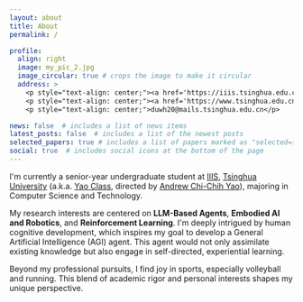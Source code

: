 ```yaml
---
layout: about
title: About
permalink: /

profile:
  align: right
  image: my_pic_2.jpg
  image_circular: true # crops the image to make it circular
  address: >
    <p style="text-align: center;"><a href='https://iiis.tsinghua.edu.cn/en/yaoclass/'>Yao Class</a> 03, <a href='https://iiis.tsinghua.edu.cn/en/'>IIIS</a></p>
    <p style="text-align: center;"><a href='https://www.tsinghua.edu.cn/en/'>Tsinghua University</a></p>
    <p style="text-align: center;">duwh20@mails.tsinghua.edu.cn</p>

news: false  # includes a list of news items
latest_posts: false  # includes a list of the newest posts
selected_papers: true # includes a list of papers marked as "selected={true}"
social: true  # includes social icons at the bottom of the page
---
```


I'm currently a senior-year undergraduate student at [IIIS](https://iiis.tsinghua.edu.cn/en/), [Tsinghua University](https://www.tsinghua.edu.cn/en/) (a.k.a. [Yao Class](https://iiis.tsinghua.edu.cn/en/yaoclass/), directed by [Andrew Chi-Chih Yao](https://iiis.tsinghua.edu.cn/yao/)), majoring in Computer Science and Technology.

My research interests are centered on **LLM-Based Agents**, **Embodied AI and Robotics**, and **Reinforcement Learning**. I'm deeply intrigued by human cognitive development, which inspires my goal to develop a General Artificial Intelligence (AGI) agent. This agent would not only assimilate existing knowledge but also engage in self-directed, experiential learning.

Beyond my professional pursuits, I find joy in sports, especially volleyball and running. This blend of academic rigor and personal interests shapes my unique perspective.